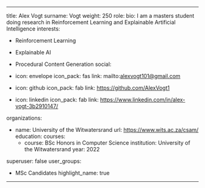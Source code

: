 
---
title: Alex Vogt
surname: Vogt
weight: 250
role:
bio: I am a masters student doing research in Reinforcement Learning and Explainable Artificial Intelligence
interests:
  - Reinforcement Learning
  - Explainable AI
  - Procedural Content Generation
social:
  - icon: envelope
    icon_pack: fas
    link: mailto:alexvogt101@gmail.com



  - icon: github
    icon_pack: fab
    link: https://github.com/AlexVogt1

  - icon: linkedin
    icon_pack: fab
    link: https://www.linkedin.com/in/alex-vogt-3b2910147/

organizations:
  - name: University of the Witwatersrand
    url: https://www.wits.ac.za/csam/
education:
  courses:
    - course: BSc Honors in Computer Science
      institution: University of the Witwatersrand
      year: 2022


superuser: false
user_groups:
  - MSc Candidates
highlight_name: true


---



